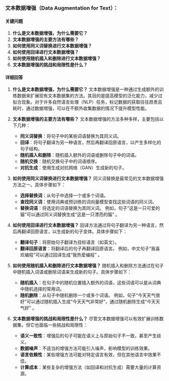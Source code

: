 ### 文本数据增强（Data Augmentation for Text）：

#### 关键问题

1. **什么是文本数据增强，为什么需要它？**
2. **文本数据增强的主要方法有哪些？**
3. **如何使用同义词替换进行文本数据增强？**
4. **如何使用回译进行文本数据增强？**
5. **如何使用随机插入和删除进行文本数据增强？**
6. **文本数据增强的挑战和局限性是什么？**

#### 详细回答

1. **什么是文本数据增强，为什么需要它？**
   文本数据增强是一种通过生成额外的训练数据来扩展现有文本数据集的方法。其目的是提高模型的泛化能力，减少过拟合现象。对于许多自然语言处理（NLP）任务，标记数据的获取往往昂贵且耗时，通过数据增强，可以在不额外收集数据的情况下提升模型性能。

2. **文本数据增强的主要方法有哪些？**
   文本数据增强的方法多种多样，主要包括以下几种：
   - **同义词替换**：将句子中的某些词语替换为其同义词。
   - **回译**：将句子翻译为另一种语言，然后再翻译回原语言，以产生多样化的句子结构。
   - **随机插入和删除**：随机插入额外的词语或删除句子中的词语。
   - **随机交换**：随机交换句子中的词语顺序。
   - **对抗生成**：使用生成对抗网络（GAN）生成新的句子。

3. **如何使用同义词替换进行文本数据增强？**
   同义词替换是最常见的文本数据增强方法之一。具体步骤如下：
   - **选择替换词**：从句子中选择一个或多个词语。
   - **查找同义词**：使用词典或预训练的词向量模型查找这些词语的同义词。
   - **替换词语**：将选定的词语替换为其同义词。
   例如，句子“这是一只可爱的猫”可以通过同义词替换生成“这是一只漂亮的猫” 。

4. **如何使用回译进行文本数据增强？**
   回译方法通过将句子翻译为另一种语言，然后再翻译回原语言，以生成新的句子变体。具体步骤如下：
   - **翻译句子**：将原始句子翻译为目标语言（如英文）。
   - **翻译回原语言**：将翻译后的句子再翻译回原语言。
   例如，中文句子“我喜欢编程”可以通过回译生成“我热爱编程” 。

5. **如何使用随机插入和删除进行文本数据增强？**
   随机插入和删除方法通过在句子中随机插入词语或删除词语来生成新的句子。具体步骤如下：
   - **随机插入**：在句子中的随机位置插入额外的词语，这些词语可以是从词典中随机选择的常用词。
   - **随机删除**：从句子中随机删除一个或多个词语。
   例如，句子“今天天气很好”可以通过随机插入生成“今天天气非常好”，通过随机删除生成“今天天气好” 。

6. **文本数据增强的挑战和局限性是什么？**
   尽管文本数据增强可以有效扩展训练数据集，但它也面临一些挑战和局限性：
   - **语义一致性**：增强后的句子可能在语义上与原始句子不一致，甚至产生歧义。
   - **数据噪声**：不适当的增强方法可能引入噪声，影响模型的训练效果。
   - **语言依赖性**：某些增强方法可能对特定语言有效，但在其他语言中效果不佳。
   - **计算成本**：某些复杂的增强方法（如回译和对抗生成）需要大量的计算资源。